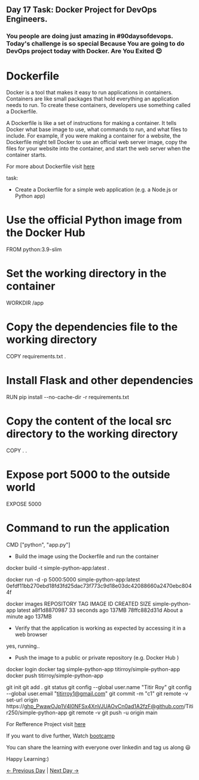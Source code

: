 ## Day 17 Task: Docker Project for DevOps Engineers.

### You people are doing just amazing in **#90daysofdevops**. Today's challenge is so special Because You are going to do DevOps project today with Docker. Are You Exited 😍

# Dockerfile

Docker is a tool that makes it easy to run applications in containers. Containers are like small packages that hold everything an application needs to run. To create these containers, developers use something called a Dockerfile.

A Dockerfile is like a set of instructions for making a container. It tells Docker what base image to use, what commands to run, and what files to include. For example, if you were making a container for a website, the Dockerfile might tell Docker to use an official web server image, copy the files for your website into the container, and start the web server when the container starts.

For more about Dockerfile visit [here](https://rushikesh-mashidkar.hashnode.dev/dockerfile-docker-compose-swarm-and-volumes)

task:

- Create a Dockerfile for a simple web application (e.g. a Node.js or Python app)


# Use the official Python image from the Docker Hub
FROM python:3.9-slim
# Set the working directory in the container
WORKDIR /app
# Copy the dependencies file to the working directory
COPY requirements.txt .
# Install Flask and other dependencies
RUN pip install --no-cache-dir -r requirements.txt
# Copy the content of the local src directory to the working directory
COPY . .
# Expose port 5000 to the outside world
EXPOSE 5000
# Command to run the application
CMD ["python", "app.py"]




- Build the image using the Dockerfile and run the container

docker build -t simple-python-app:latest .

docker run -d -p 5000:5000 simple-python-app:latest
0efdf11bb270ebd18fd3fd25dac73f773c9d18e03dc42088660a2470ebc8044f

docker images
REPOSITORY           TAG        IMAGE ID       CREATED              SIZE
simple-python-app    latest     a8f1d8870987   33 seconds ago       137MB
<none>               <none>     78ffc882d31d   About a minute ago   137MB



- Verify that the application is working as expected by accessing it in a web browser

yes, running..

- Push the image to a public or private repository (e.g. Docker Hub )


docker login
docker tag simple-python-app titirroy/simple-python-app
docker push titirroy/simple-python-app


git init
git add .
git status
git config --global user.name "Titir Roy"
git config --global user.email "titirroy1@gmail.com"
git commit -m "c1"
git remote -v set-url origin https://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@github.com/Titir250/simple-python-app
git remote -v
git push -u origin main


For Refference Project visit [here](https://youtu.be/Tevxhn6Odc8)

If you want to dive further, Watch [bootcamp](https://youtube.com/playlist?list=PLlfy9GnSVerRqYJgVYO0UiExj5byjrW8u)


You can share the learning with everyone over linkedin and tag us along 😃

Happy Learning:)

[← Previous Day](../day16/README.md) | [Next Day →](../day18/README.md)
